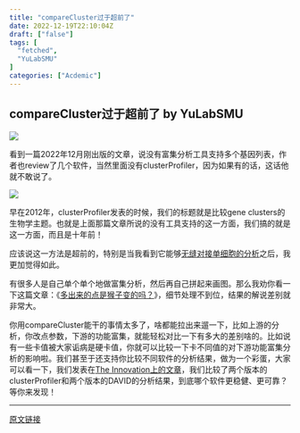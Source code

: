 ```yaml
---
title: "compareCluster过于超前了"
date: 2022-12-19T22:10:04Z
draft: ["false"]
tags: [
  "fetched",
  "YuLabSMU"
]
categories: ["Acdemic"]
---
```

compareCluster过于超前了 by YuLabSMU
------
<div><p><img data-ratio="0.6502423263327949" data-s="300,640" data-type="png" data-w="1238" data-src="https://mmbiz.qpic.cn/mmbiz_png/MPBFtnFrw4m2sT3Mwa2zxdUZj2zfwKHsD2O6yniczeyJ7ZibzRlFQTASUqciarCVwrfKmTxeoVSy82nOl0NeypeoA/640?wx_fmt=png" src="https://mmbiz.qpic.cn/mmbiz_png/MPBFtnFrw4m2sT3Mwa2zxdUZj2zfwKHsD2O6yniczeyJ7ZibzRlFQTASUqciarCVwrfKmTxeoVSy82nOl0NeypeoA/640?wx_fmt=png"></p><p>看到一篇2022年12月刚出版的文章，说没有富集分析工具支持多个基因列表，作者也review了几个软件，当然里面没有clusterProfiler，因为如果有的话，这话他就不敢说了。</p><p><img data-ratio="0.6342925659472423" data-s="300,640" data-type="png" data-w="834" data-src="https://mmbiz.qpic.cn/mmbiz_png/MPBFtnFrw4m2sT3Mwa2zxdUZj2zfwKHsKnzVjctibOD7amiaDFKqGmjf571SsxJHpoo1xZ1nnPVt4m24Xb6B5zQQ/640?wx_fmt=png" src="https://mmbiz.qpic.cn/mmbiz_png/MPBFtnFrw4m2sT3Mwa2zxdUZj2zfwKHsKnzVjctibOD7amiaDFKqGmjf571SsxJHpoo1xZ1nnPVt4m24Xb6B5zQQ/640?wx_fmt=png"></p><p>早在2012年，clusterProfiler发表的时候，我们的标题就是比较gene clusters的生物学主题。也就是上面那篇文章所说的没有工具支持的这一方面，我们搞的就是这一方面，而且是十年前！</p><p>应该说这一方法是超前的，特别是当我看到它能够<a target="_blank" href="http://mp.weixin.qq.com/s?__biz=MzI5NjUyNzkxMg==&amp;mid=2247492516&amp;idx=1&amp;sn=fe017d3036dcd4c8e9b08f62eb8ab3d9&amp;chksm=ec4052e3db37dbf59309f9f9074d026636ff9229e10015374f6b70cbaf23105ab13c3f3b6f40&amp;scene=21#wechat_redirect" textvalue="无缝对接单细胞的分析" linktype="text" imgurl="" imgdata="null" data-itemshowtype="0" tab="innerlink" data-linktype="2">无缝对接单细胞的分析</a>之后，我更加觉得如此。</p><p>有很多人是自己单个单个地做富集分析，然后再自己拼起来画图。那么我劝你看一下这篇文章：《<a target="_blank" href="http://mp.weixin.qq.com/s?__biz=MzI5NjUyNzkxMg==&amp;mid=2247489324&amp;idx=1&amp;sn=30849169eb665e8e8487e8fb446da735&amp;chksm=ec43a66bdb342f7deb0fe09eef679382896ba29504d834f9b152482af15e685377baba01717b&amp;scene=21#wechat_redirect" textvalue="多出来的点是猴子变的吗？" linktype="text" imgurl="" imgdata="null" data-itemshowtype="0" tab="innerlink" data-linktype="2">多出来的点是猴子变的吗？</a>》，细节处理不到位，结果的解说差别就非常大。</p><p>你用compareCluster能干的事情太多了，啥都能拉出来遛一下，比如上游的分析，你改点参数，下游的功能富集，就能轻松对比一下有多大的差别啥的。比如说有一些卡值被大家诟病是硬卡值，你就可以比较一下卡不同值的对下游功能富集分析的影响啦。我们甚至于还支持你比较不同软件的分析结果，做为一个彩蛋，大家可以看一下，我们发表在<a target="_blank" href="http://mp.weixin.qq.com/s?__biz=MzI5NjUyNzkxMg==&amp;mid=2247491077&amp;idx=1&amp;sn=33379dcc1ef819042a73ba5416dd1c11&amp;chksm=ec43af42db34265434fc1fc1451b6b756cc69ed9acbbee65f0427a92e7b1df23a348826bb1ec&amp;scene=21#wechat_redirect" textvalue="The Innovation上的文章" linktype="text" imgurl="" imgdata="null" data-itemshowtype="0" tab="innerlink" data-linktype="2">The Innovation上的文章</a>，我们比较了两个版本的clusterProfiler和两个版本的DAVID的分析结果，到底哪个软件更稳健、更可靠？等你来发现！<br></p><p><mp-style-type data-value="3"></mp-style-type></p></div>  
<hr>
<a href="https://mp.weixin.qq.com/s/gWQ28QE28prNa4DYfJL7Ug",target="_blank" rel="noopener noreferrer">原文链接</a>
